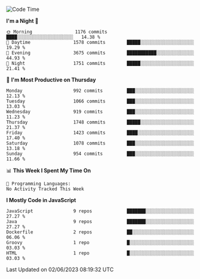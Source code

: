 <!--START_SECTION:waka-->
![Code Time](http://img.shields.io/badge/Code%20Time-1%2C298%20hrs%203%20mins-blue)

**I'm a Night 🦉** 

```text
🌞 Morning                1176 commits        ████░░░░░░░░░░░░░░░░░░░░░   14.38 % 
🌆 Daytime                1578 commits        █████░░░░░░░░░░░░░░░░░░░░   19.29 % 
🌃 Evening                3675 commits        ███████████░░░░░░░░░░░░░░   44.93 % 
🌙 Night                  1751 commits        █████░░░░░░░░░░░░░░░░░░░░   21.41 % 
```
📅 **I'm Most Productive on Thursday** 

```text
Monday                   992 commits         ███░░░░░░░░░░░░░░░░░░░░░░   12.13 % 
Tuesday                  1066 commits        ███░░░░░░░░░░░░░░░░░░░░░░   13.03 % 
Wednesday                919 commits         ███░░░░░░░░░░░░░░░░░░░░░░   11.23 % 
Thursday                 1748 commits        █████░░░░░░░░░░░░░░░░░░░░   21.37 % 
Friday                   1423 commits        ████░░░░░░░░░░░░░░░░░░░░░   17.40 % 
Saturday                 1078 commits        ███░░░░░░░░░░░░░░░░░░░░░░   13.18 % 
Sunday                   954 commits         ███░░░░░░░░░░░░░░░░░░░░░░   11.66 % 
```


📊 **This Week I Spent My Time On** 

```text
💬 Programming Languages: 
No Activity Tracked This Week
```

**I Mostly Code in JavaScript** 

```text
JavaScript               9 repos             ███████░░░░░░░░░░░░░░░░░░   27.27 % 
Java                     9 repos             ███████░░░░░░░░░░░░░░░░░░   27.27 % 
Dockerfile               2 repos             ██░░░░░░░░░░░░░░░░░░░░░░░   06.06 % 
Groovy                   1 repo              █░░░░░░░░░░░░░░░░░░░░░░░░   03.03 % 
HTML                     1 repo              █░░░░░░░░░░░░░░░░░░░░░░░░   03.03 % 
```




 Last Updated on 02/06/2023 08:19:32 UTC
<!--END_SECTION:waka-->
